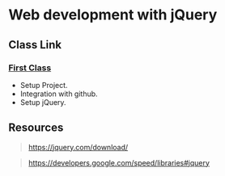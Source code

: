 # Web development with jQuery

## Class Link
  ### [First Class](https://drive.google.com/file/d/1pKBPYP16ltvVmfZPuB28EEbybYvMfz7M/view)
  * Setup Project.
  * Integration with github.
  * Setup jQuery.
  
## Resources
  > https://jquery.com/download/
  
  > https://developers.google.com/speed/libraries#jquery
